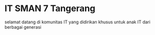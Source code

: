 # IT SMAN 7 Tangerang 
selamat datang di komunitas IT yang didirikan khusus untuk anak IT dari berbagai generasi
